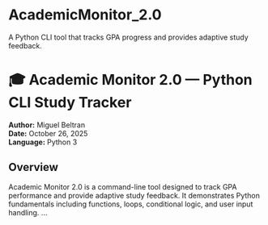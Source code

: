 # AcademicMonitor_2.0
A Python CLI tool that tracks GPA progress and provides adaptive study feedback.
# 🎓 Academic Monitor 2.0 — Python CLI Study Tracker

**Author:** Miguel Beltran  
**Date:** October 26, 2025  
**Language:** Python 3  

## Overview
Academic Monitor 2.0 is a command-line tool designed to track GPA performance and provide adaptive study feedback. It demonstrates Python fundamentals including functions, loops, conditional logic, and user input handling.
...
